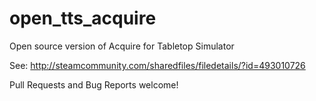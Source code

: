 # open_tts_acquire
Open source version of Acquire for Tabletop Simulator

See: http://steamcommunity.com/sharedfiles/filedetails/?id=493010726

Pull Requests and Bug Reports welcome!
